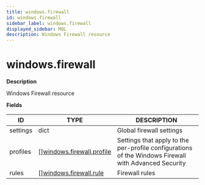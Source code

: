 ```yaml
---
title: windows.firewall
id: windows.firewall
sidebar_label: windows.firewall
displayed_sidebar: MQL
description: Windows Firewall resource
---
```


# windows.firewall

**Description**

Windows Firewall resource

**Fields**

| ID       | TYPE                                                              | DESCRIPTION                                                                                          |
| -------- | ----------------------------------------------------------------- | ---------------------------------------------------------------------------------------------------- |
| settings | dict                                                              | Global firewall settings                                                                             |
| profiles | &#91;&#93;[windows.firewall.profile](windows.firewall.profile.md) | Settings that apply to the per-profile configurations of the Windows Firewall with Advanced Security |
| rules    | &#91;&#93;[windows.firewall.rule](windows.firewall.rule.md)       | Firewall rules                                                                                       |
